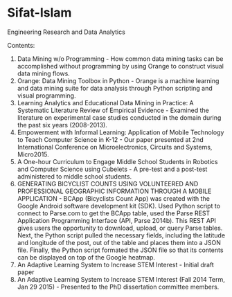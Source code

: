 # Sifat-Islam
Engineering Research and Data Analytics

Contents:
1. Data Mining w/o Programming - How common data mining tasks can be accomplished without programming by using Orange to construct visual data mining flows.
2. Orange: Data Mining Toolbox in Python - Orange is a machine learning and data mining suite for data analysis through Python scripting and visual programming.
3. Learning Analytics and Educational Data Mining in Practice: A Systematic Literature Review of Empirical Evidence - Examined the literature on experimental case studies conducted in the domain during the past six years (2008-2013).
4. Empowerment with Informal Learning: Application of Mobile Technology to Teach Computer Science in K-12 - Our paper presented at 2nd International Conference on Microelectronics, Circuits and Systems, Micro2015.
5. A One-hour Curriculum to Engage Middle School Students in Robotics and Computer Science using Cubelets - A pre-test and a post-test administered to middle school students.
6. GENERATING BICYCLIST COUNTS USING VOLUNTEERED AND PROFESSIONAL GEOGRAPHIC INFORMATION THROUGH A MOBILE APPLICATION - BCApp (Bicyclists Count App) was created with the Google Android software development kit (SDK).  Used Python script to connect to Parse.com to get the BCApp table, used the Parse REST Application Programming Interface (API, Parse 2014b). This REST API gives users the opportunity to download, upload, or query Parse tables.  Next, the Python script pulled the necessary fields, including the latitude and longitude of the post, out of the table and places them into a JSON file. Finally, the Python script formated the JSON file so that its contents can be displayed on top of the Google heatmap.
7. An Adaptive Learning System to Increase STEM Interest - Initial draft paper
8. An Adaptive Learning System to Increase STEM Interest (Fall 2014 Term, Jan 29 2015) - Presented to the PhD dissertation committee members.
#
